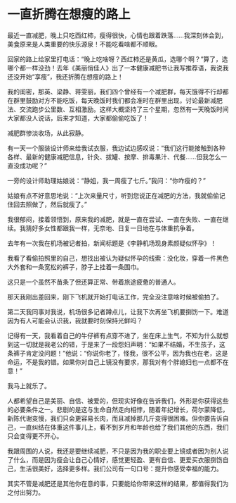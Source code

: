 # 一直折腾在想瘦的路上

最近一直减肥，晚上只吃西红柿，瘦得很快，心情也跟着跌落……我深刻体会到，美食原来是人类重要的快乐源泉！不能吃看啥都不顺眼。 

回家的路上给家里打电话：“晚上吃啥呀？西红柿还是黄瓜，选哪个啊？”算了，选哪个都一样没劲！去年《美丽俏佳人》出了一本健康减肥书让我写推荐语，我说我还没开始“享瘦”，我还折腾在想瘦的路上！ 

我的闺密，那英、梁静、蒋雯丽，我们四个曾经有一个减肥群，每天饿得不行却都在群里鼓励对方不能吃饭，每天晚饭时我们都会准时在群里出现，讨论最新减肥法、交流跑步公里数、互相激励。这样大概坚持了三个星期，忽然有一天晚饭时间大家都没人说话，后来才知道，大家都偷偷吃饭了！ 

减肥群惨淡收场，从此寂静。 

有一天一个服装设计师来给我试衣服，我边试边感叹说：“我们这行能接触到各种各样、最新的健康减肥信息，针灸、拔罐、按摩、排毒果汁、代餐……但我怎么一直没成功呢？” 

一旁的设计师助理姑娘说：“静姐，我一周瘦了七斤。”我问：“你咋瘦的？” 

姑娘有点不好意思地说：“上次来量尺寸，听到您说正在减肥的方法，我就偷偷记住回去照做了，然后就瘦了。” 

我很郁闷，接着领悟到，原来我的减肥，就是一直在尝试、一直在失败、一直在继续。我猜好多女性都跟我一样，无奈地、日复一日地在与体重抗争着。 

去年有一次我在机场被记者拍，新闻标题是《李静机场现身素颜疑似怀孕》！ 

我看了看偷拍照里的自己，想找出被认为疑似怀孕的线索：没化妆，穿着一件黑色大外套和一条宽松的裤子，脖子上挂着一条围巾。 

这只是一个虽然不苗条了但还算正常、带着旅途疲惫的普通人。 

那天我刚出差回来，刚下飞机就开始打电话工作，完全没注意啥时候被偷拍了。 

第二天我同事对我说，机场很多记者蹲点儿，让我下次再坐飞机要捯饬一下。难道因为有人可能会认识我，我就要时刻保持光鲜吗？ 

记得有一天，我看着自己的牛仔裤有点穿不进了，坐在床上生气，不知为什么就想到这一切就是我老公的错，于是来了一段怨妇声明：“如果不结婚，不生孩子，这条裤子肯定没问题！”他说：“你说你老了，怪我，很不公平，因为我也在老，这是命运，不是我的错。如果你对自己上镜没有要求，那我对有个胖媳妇也一点都不在意！” 

我马上就乐了。 

人都希望自己是美丽、自信、被爱的，但现实好像在告诉我们，外形是你获得这些的必要条件之一。悲剧的是这与生命自然走向相悖，随着年纪增长，荷尔蒙降低，新陈代谢变慢，我们只会更容易长肉，而且减掉那几斤变得很困难。但你要告诉自己，一直纠结在体重这件事儿上，看不到岁月和年龄也给了我们其他的东西，我们只会变得更不开心。 

我跟周围的人说，我还是要继续减肥，不只是因为我的职业要上镜或者因为别人说了什么，而是因为瘦会让自己心情好，感觉更轻盈、更有自信、更爱买衣服捯饬自己，生活很美好，选择更多样。我们公司有一句口号：提升你感受幸福的能力。 

其实不管是减肥还是其他你在意的事，只要能给你带来这样的结果，都值得我们为之付出努力。